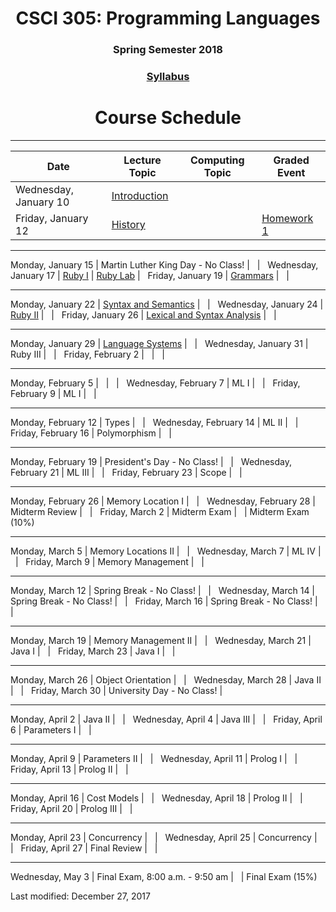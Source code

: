 <div align="center">
<h1>CSCI 305: Programming Languages</h1>
<h3>Spring Semester 2018</h3>

<h3><a href="syllabus.html">Syllabus</a></h3>

<h1>Course Schedule</h1>
</div>

---

Date | Lecture Topic | Computing Topic | Graded Event
---- | ------------- | --------------- | ------------
Wednesday, January 10 | [Introduction](lectures/Intro/SimpleData/) | &nbsp; | &nbsp;
Friday, January 12 | [History](lectures/Intro/TurtleGraphics/) | &nbsp; | [Homework 1](homeworks/hw1.html)

---

Monday, January 15 | Martin Luther King Day - No Class! | &nbsp; | &nbsp;
Wednesday, January 17 | [Ruby I](lectures/ruby1.html) | [Ruby Lab](https://github.com/CSCI305/csci305-ruby-lab/) | &nbsp; 
Friday, January 19 | [Grammars](lectures/grammars.html) | &nbsp; | &nbsp;

---

Monday, January 22 | [Syntax and Semantics]() | &nbsp; | &nbsp;
Wednesday, January 24 | [Ruby II]() | &nbsp; | &nbsp;
Friday, January 26 | [Lexical and Syntax Analysis]() | &nbsp; | &nbsp;

---

Monday, January 29 | [Language Systems]() | &nbsp; | &nbsp;
Wednesday, January 31 | Ruby III | &nbsp; | &nbsp;
Friday, February 2 | &nbsp; | &nbsp; | &nbsp;

---

Monday, February 5 | &nbsp; | &nbsp; | &nbsp;
Wednesday, February 7 | ML I | &nbsp; | &nbsp;
Friday, February 9 | ML I | &nbsp; | &nbsp;

---

Monday, February 12 | Types | &nbsp; | &nbsp; 
Wednesday, February 14 | ML II | &nbsp; | &nbsp; 
Friday, February 16 | Polymorphism | &nbsp; | &nbsp; 

---

Monday, February 19 | President's Day - No Class! | &nbsp; | &nbsp; 
Wednesday, February 21 | ML III | &nbsp; | &nbsp; 
Friday, February 23 | Scope | &nbsp; | &nbsp; 

---

Monday, February 26 | Memory Location I | &nbsp; | &nbsp; 
Wednesday, February 28 | Midterm Review | &nbsp; | &nbsp; 
Friday, March 2 | Midterm Exam | &nbsp; | Midterm Exam (10%)

---

Monday, March 5 | Memory Locations II | &nbsp; | &nbsp; 
Wednesday, March 7 | ML IV | &nbsp; | &nbsp; 
Friday, March 9 | Memory Management | &nbsp; | &nbsp; 

---

Monday, March 12 | Spring Break - No Class! | &nbsp; | &nbsp; 
Wednesday, March 14 | Spring Break - No Class! | &nbsp; | &nbsp; 
Friday, March 16 | Spring Break - No Class! | &nbsp; |

---

Monday, March 19 | Memory Management II | &nbsp; | &nbsp; 
Wednesday, March 21 | Java I | &nbsp; | &nbsp; 
Friday,  March 23 | Java I | &nbsp; | &nbsp; 

---

Monday, March 26 | Object Orientation | &nbsp; | &nbsp; 
Wednesday, March 28 | Java II | &nbsp; | &nbsp; 
Friday, March 30 | University Day - No Class! | &nbsp; 

---

Monday, April 2 | Java II | &nbsp; | &nbsp; 
Wednesday, April 4 | Java III | &nbsp; | &nbsp; 
Friday, April 6 | Parameters I | &nbsp; | &nbsp; 

---

Monday, April 9 | Parameters II | &nbsp; | &nbsp; 
Wednesday, April 11 | Prolog I | &nbsp; | &nbsp; 
Friday, April 13 | Prolog II | &nbsp; |

---

Monday, April 16 | Cost Models | &nbsp; | &nbsp; 
Wednesday, April 18 | Prolog II | &nbsp; | &nbsp; 
Friday, April 20 | Prolog III | &nbsp; | &nbsp; 

---

Monday, April 23 | Concurrency | &nbsp; | &nbsp; 
Wednesday, April 25 | Concurrency | &nbsp; | &nbsp; 
Friday, April 27 | Final Review | &nbsp; | &nbsp; 

---

Wednesday, May 3 | Final Exam, 8:00 a.m. - 9:50 am | &nbsp; | Final Exam (15%)

Last modified: December 27, 2017
